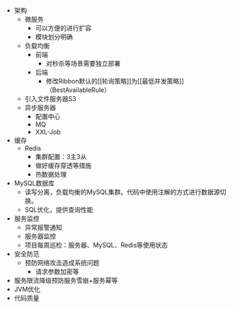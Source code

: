 - 架构
    - 微服务
        - 可以方便的进行扩容
        - 模块划分明确
    - 负载均衡
        - 前端
            - 对秒杀等场景需要独立部署
        - 后端
            - 修改Ribbon默认的[[轮询策略]]为[[最低并发策略]]（BestAvailableRule）
    - 引入文件服务器S3
    - 异步服务器
        - 配置中心
        - MQ
        - XXL-Job
- 缓存
    - Redis
        - 集群配置：3主3从
        - 做好缓存穿透等措施
        - 热数据处理
- MySQL数据库
    - 读写分离，负载均衡的MySQL集群。代码中使用注解的方式进行数据源切换。
    - SQL优化，提供查询性能
- 服务监控
    - 异常报警通知
    - 服务器监控
    - 项目每周巡检：服务器、MySQL、Redis等使用状态
- 安全防范
    - 预防网络攻击造成系统问题
        - 请求参数加密等
- 服务限流降级预防服务雪崩+服务幂等
- JVM优化
- 代码质量
